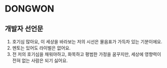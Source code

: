 # DONGWON

<h2>개발자 선언문 </h2>

1. 호기심 많아요, 이 세상을 바라보는 저의 시선은 물음표가 가득차 있는 기분이에요.
2. 멘토는 있어도 라이벌은 없어요.
3. 전 저의 호기심을 채워야하고, 화목하고 평범한 가정을 꿈꾸지만, 세상에 영향력이 전혀 없는 사람은 되기 싫어요.

